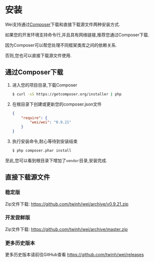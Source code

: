 # 安装

Wei支持通过[Composer](https://getcomposer.org)下载和直接下载源文件两种安装方式.

如果您的开发环境支持命令行,并且具有网络链接,推荐您通过Composer下载.

因为Composer可以帮您处理不同框架类库之间的依赖关系.

否则,您也可以直接下载源文件使用.

## 通过Composer下载

1. 进入您的项目目录,下载Composer

    ```sh
    $ curl -sS https://getcomposer.org/installer | php
    ```

2. 在根目录下创建或更新您的composer.json文件

    ```json
    {
        "require": {
            "wei/wei": "0.9.21"
        }
    }
    ```

3. 执行安装命令,耐心等待到安装结束

    ```sh
    $ php composer.phar install
    ```

至此,您可以看到根目录下增加了`vendor`目录,安装完成.

## 直接下载源文件

### 稳定版

Zip文件下载: https://github.com/twinh/wei/archive/v0.9.21.zip

### 开发尝鲜版

Zip文件下载: https://github.com/twinh/wei/archive/master.zip

### 更多历史版本

更多历史版本请前往GitHub查看 https://github.com/twinh/wei/releases
